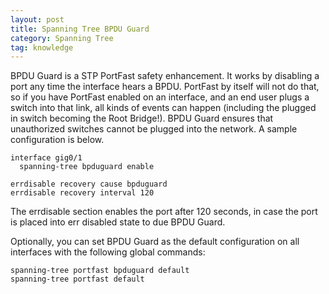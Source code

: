 ```yaml
---
layout: post
title: Spanning Tree BPDU Guard
category: Spanning Tree
tag: knowledge
---
```

BPDU Guard is a STP PortFast safety enhancement. It works by disabling a port any time the interface hears a BPDU. PortFast by itself will not do that, so if you have PortFast enabled on an interface, and an end user plugs a switch into that link, all kinds of events can happen (including the plugged in switch becoming the Root Bridge!). BPDU Guard ensures that unauthorized switches cannot be plugged into the network. A sample configuration is below.
```
interface gig0/1
  spanning-tree bpduguard enable

errdisable recovery cause bpduguard
errdisable recovery interval 120
```

The errdisable section enables the port after 120 seconds, in case the port is placed into err disabled state to due BPDU Guard.

Optionally, you can set BPDU Guard as the default configuration on all interfaces with the following global commands:
```
spanning-tree portfast bpduguard default
spanning-tree portfast default
```